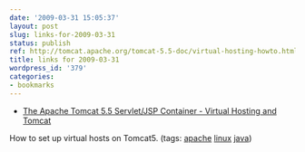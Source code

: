 ```yaml
---
date: '2009-03-31 15:05:37'
layout: post
slug: links-for-2009-03-31
status: publish
ref: http://tomcat.apache.org/tomcat-5.5-doc/virtual-hosting-howto.html
title: links for 2009-03-31
wordpress_id: '379'
categories:
- bookmarks
---
```


  * [The Apache Tomcat 5.5 Servlet/JSP Container - Virtual Hosting and Tomcat](http://tomcat.apache.org/tomcat-5.5-doc/virtual-hosting-howto.html)


How to set up virtual hosts on Tomcat5. (tags: [apache](http://delicious.com/eob/apache) [linux](http://delicious.com/eob/linux) [java](http://delicious.com/eob/java))



